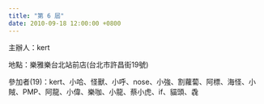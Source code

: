 ```yaml
---
title: "第 6 屆"
date: 2010-09-18 12:00:00 +0800
---
```


主辦人：kert

地點：樂雅樂台北站前店(台北市許昌街19號)

參加者(19)：kert、小哈、怪獸、小呼、nose、小強、割蘿蔔、阿標、海怪、小賊、PMP、阿龍、小偉、樂咖、小龍、蔡小虎、if、貓頭、毳